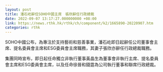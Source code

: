 ```yaml
---
layout: post
title: 潘石屹辭任SOHO中國主席　張欣辭任行政總裁
date: 2022-09-07 13:17:27.000000000 +08:00
link: https://news.rthk.hk/rthk/ch/component/k2/1665890-20220907.htm
categories: rthk
---
```


SOHO中國公布，為專注於支持藝術和慈善事業，潘石屹即日起辭任公司董事會主席、提名委員會主席和ESG委員會主席職務，其妻子張欣亦辭任行政總裁職務。

集團同時宣布，即日起任命獨立非執行董事黃晶生為董事會非執行主席、提名委員會主席和ESG委員會主席，以及任命徐晉和錢霆為公司執行董事和聯席行政總裁。
